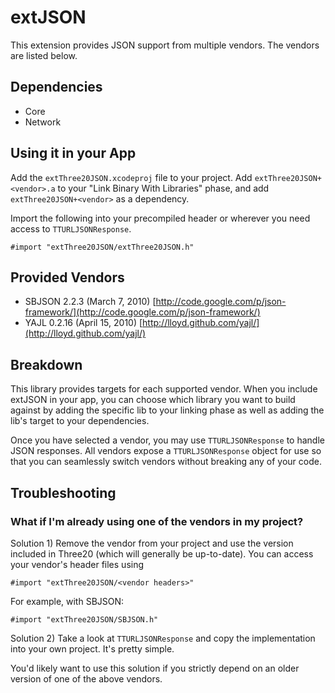 
extJSON
=======

This extension provides JSON support from multiple vendors. The vendors are listed below.

Dependencies
------------

* Core
* Network

Using it in your App
--------------------

Add the `extThree20JSON.xcodeproj` file to your project. Add `extThree20JSON+<vendor>.a` to your
"Link Binary With Libraries" phase, and add `extThree20JSON+<vendor>` as a dependency.

Import the following into your precompiled header or wherever you need access to
`TTURLJSONResponse`.

    #import "extThree20JSON/extThree20JSON.h"

Provided Vendors
----------------

* SBJSON 2.2.3 (March 7, 2010) [http://code.google.com/p/json-framework/](http://code.google.com/p/json-framework/)
* YAJL 0.2.16 (April 15, 2010) [http://lloyd.github.com/yajl/](http://lloyd.github.com/yajl/)

Breakdown
---------

This library provides targets for each supported vendor. When you include extJSON in your app,
you can choose which library you want to build against by adding the specific lib to your
linking phase as well as adding the lib's target to your dependencies.

Once you have selected a vendor, you may use `TTURLJSONResponse` to handle JSON responses. All
vendors expose a `TTURLJSONResponse` object for use so that you can seamlessly switch vendors
without breaking any of your code.

Troubleshooting
---------------

### What if I'm already using one of the vendors in my project?

Solution 1) Remove the vendor from your project and use the version included
in Three20 (which will generally be up-to-date). You can access your vendor's header files using

    #import "extThree20JSON/<vendor headers>"

For example, with SBJSON:

    #import "extThree20JSON/SBJSON.h"

Solution 2) Take a look at `TTURLJSONResponse` and copy the implementation into your
own project. It's pretty simple.

You'd likely want to use this solution if you strictly depend on an older version of one of
the above vendors.
